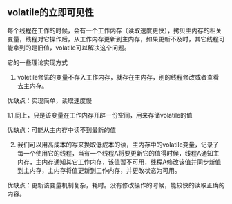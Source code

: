 ## volatile的立即可见性

每个线程在工作的时候，会有一个工作内存（读取速度更快），拷贝主内存的相关变量，线程对它操作后，从工作内存更新到主内存，如果更新不及时，其它线程可能拿到的是旧值，volatile可以解决这个问题。

它的一些理论实现方式

1. voletile修饰的变量不存入工作内存，就存在主内存，别的线程修改或者查看去主内存。

优缺点：实现简单，读取速度慢

1.1.同上，只是该变量在工作内存开辟一份空间，用来存储volatile的值

优缺点：可能从主内存中读不到最新的值

2. 我们可以用高成本的写来换取低成本的读，主内存中的volatile变量，记录了每一个使用它的线程，当有一个线程A将要更新它的值得时候，线程A通知主内存，主内存通知其它工作内存，该值暂不可用，线程A修改该值并同步新值到主内存，主内存将值更新到工作内存，并更改状态为可用。

优缺点：更新该变量机制复杂，耗时。没有修改操作的时候，能较快的读取正确的内容。
